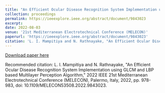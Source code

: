 ```yaml
---
title: "An Efficient Ocular Disease Recognition System Implementation using GLCM and LBP based Multilayer Perception Algorithm"
collection: proceedings
permalink: https://ieeexplore.ieee.org/abstract/document/9843023
excerpt: 
date: 2022-08-03
venue: '21st Mediterranean Electrotechnical Conference (MELECON)'
paperurl: 'https://ieeexplore.ieee.org/abstract/document/9843023'
citation: 'L. I. Mampitiya and N. Rathnayake, "An Efficient Ocular Disease Recognition System Implementation using GLCM and LBP based Multilayer Perception Algorithm," 2022 IEEE 21st Mediterranean Electrotechnical Conference (MELECON), Palermo, Italy, 2022, pp. 978-983, doi: 10.1109/MELECON53508.2022.9843023.'
---
```


[Download paper here](https://ieeexplore.ieee.org/abstract/document/9843023)

Recommended citation: L. I. Mampitiya and N. Rathnayake, "An Efficient Ocular Disease Recognition System Implementation using GLCM and LBP based Multilayer Perception Algorithm," 2022 IEEE 21st Mediterranean Electrotechnical Conference (MELECON), Palermo, Italy, 2022, pp. 978-983, doi: 10.1109/MELECON53508.2022.9843023.
